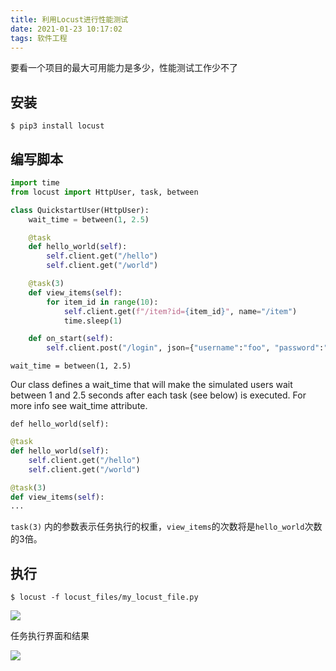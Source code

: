```yaml
---
title: 利用Locust进行性能测试
date: 2021-01-23 10:17:02
tags: 软件工程
---
```


要看一个项目的最大可用能力是多少，性能测试工作少不了

<!--more-->


## 安装

```
$ pip3 install locust
```

## 编写脚本

```python
import time
from locust import HttpUser, task, between

class QuickstartUser(HttpUser):
    wait_time = between(1, 2.5)

    @task
    def hello_world(self):
        self.client.get("/hello")
        self.client.get("/world")

    @task(3)
    def view_items(self):
        for item_id in range(10):
            self.client.get(f"/item?id={item_id}", name="/item")
            time.sleep(1)

    def on_start(self):
        self.client.post("/login", json={"username":"foo", "password":"bar"})

```

`wait_time = between(1, 2.5)`

Our class defines a wait_time that will make the simulated users wait between 1 and 2.5 seconds after each task (see below) is executed. For more info see wait_time attribute.

`def hello_world(self):`


```python
@task
def hello_world(self):
    self.client.get("/hello")
    self.client.get("/world")

@task(3)
def view_items(self):
...
```
`task(3)` 内的参数表示任务执行的权重，`view_items`的次数将是`hello_world`次数的3倍。

## 执行

```
$ locust -f locust_files/my_locust_file.py
```

![](https://vison-blog.oss-cn-beijing.aliyuncs.com/20210330151409.png)

任务执行界面和结果

![](https://vison-blog.oss-cn-beijing.aliyuncs.com/20210330151426.png)
